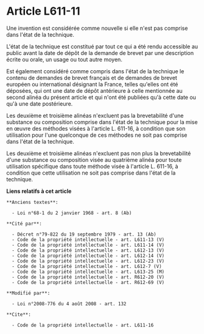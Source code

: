# Article L611-11

Une invention est considérée comme nouvelle si elle n'est pas comprise dans l'état de la technique.

L'état de la technique est constitué par tout ce qui a été rendu accessible au public avant la date de dépôt de la demande de
brevet par une description écrite ou orale, un usage ou tout autre moyen. 

Est également considéré comme compris dans l'état de la technique le contenu de demandes de brevet français et de demandes de
brevet européen ou international désignant la France, telles qu'elles ont été déposées, qui ont une date de dépôt antérieure
à celle mentionnée au second alinéa du présent article et qui n'ont été publiées qu'à cette date ou qu'à une date
postérieure. 

Les deuxième et troisième alinéas n'excluent pas la brevetabilité d'une substance ou composition comprise dans l'état de la
technique pour la mise en œuvre des méthodes visées à l'article L. 611-16, à condition que son utilisation pour l'une
quelconque de ces méthodes ne soit pas comprise dans l'état de la technique. 

Les deuxième et troisième alinéas n'excluent pas non plus la brevetabilité d'une substance ou composition visée au quatrième
alinéa pour toute utilisation spécifique dans toute méthode visée à l'article L. 611-16, à condition que cette utilisation ne
soit pas comprise dans l'état de la technique.

**Liens relatifs à cet article**

	**Anciens textes**:

	  - Loi n°68-1 du 2 janvier 1968 - art. 8 (Ab)

	**Cité par**:

	  - Décret n°79-822 du 19 septembre 1979 - art. 13 (Ab)
	  - Code de la propriété intellectuelle - art. L611-13 (V)
	  - Code de la propriété intellectuelle - art. L611-14 (V)
	  - Code de la propriété intellectuelle - art. L612-13 (V)
	  - Code de la propriété intellectuelle - art. L612-14 (V)
	  - Code de la propriété intellectuelle - art. L612-23 (V)
	  - Code de la propriété intellectuelle - art. L612-7 (V)
	  - Code de la propriété intellectuelle - art. L613-25 (M)
	  - Code de la propriété intellectuelle - art. R612-20 (V)
	  - Code de la propriété intellectuelle - art. R612-69 (V)

	**Modifié par**:

	  - Loi n°2008-776 du 4 août 2008 - art. 132

	**Cite**:

	  - Code de la propriété intellectuelle - art. L611-16
